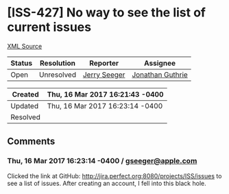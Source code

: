 # [ISS-427] No way to see the list of current issues

[XML Source](../xml/ISS-427.xml)
<p></p>





Status|Resolution|Reporter|Assignee
------|----------|--------|--------
Open|Unresolved|[Jerry Seeger](gseeger@apple.com)|[Jonathan Guthrie]($jono)





Created|Thu, 16 Mar 2017 16:21:43 -0400
-------|--------------
Updated|Thu, 16 Mar 2017 16:23:14 -0400
Resolved|


## Comments




### Thu, 16 Mar 2017 16:23:14 -0400 / gseeger@apple.com 

<p><p>Clicked the link at GitHub: <a href="http://jira.perfect.org:8080/projects/ISS/issues" class="external-link" rel="nofollow">http://jira.perfect.org:8080/projects/ISS/issues</a> to see a list of issues. After creating an account, I fell into this black hole.</p></p>


